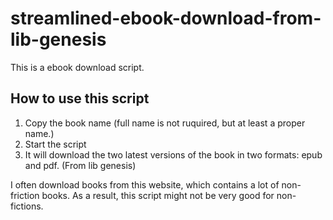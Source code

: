 # streamlined-ebook-download-from-lib-genesis
This is a ebook download script. 
## How to use this script
1. Copy the book name (full name is not ruquired, but at least a proper name.) 
2. Start the script
3. It will download the two latest versions of the book in two formats: epub and pdf. (From lib genesis)

I often download books from this website, which contains a lot of non-friction books. As a result, this script might not be very good for non-fictions. 
